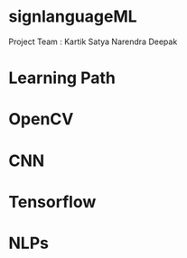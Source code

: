 # signlanguageML

Project Team :
Kartik
Satya
Narendra
Deepak

# Learning Path

# OpenCV
# CNN
# Tensorflow
# NLPs